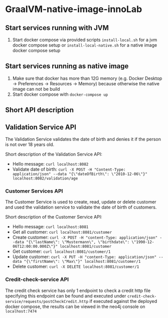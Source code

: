 # GraalVM-native-image-innoLab

## Start services running with JVM

1. Start docker compose via provided scripts `install-local.sh` for a jvm docker compose setup or 
   `install-local-native.sh` for a native image docker compose setup


## Start services running as native image

1. Make sure that docker has more than 12G memory (e.g. Docker Desktop -> Preferences -> Resources -> Memory) because otherwise the native image can not be build
1. Start docker compose with `docker-compose up`

## Short API description

## Validation Service API
The Validation Service validates the date of birth and denies it if the person is not over 18 years old.

Short description of the Validation Service API:

- Hello message: `curl localhost:8082`
- Validate date of birth: `curl -X POST -H "Content-Type: application/json" --data "{\"dateOfBirth\": \"2010-12-06\"}" localhost:8082/validation/age`

### Customer Services API
The Customer Service is used to create, read, update or delete customer and used the validation service to validate the date of birth of customers.

Short description of the Customer Service API:

- Hello message: `curl localhost:8081`
- Get all customer: `curl localhost:8081/customer`
- Create customer: `curl -X POST -H "content-Type: application/json" --data "{\"lastName\": \"Mustermann\", \"birthdate\": \"1990-12-06T12:00:00.000Z\"}" localhost:8081/customer`
- Get customer: `curl localhost:8081/customer/1`
- Update customer: `curl -X PUT -H "content-Type: application/json" --data "{\"firstName\": \"Max\"}" localhost:8081/customer/1`
- Delete customer: `curl -X DELETE localhost:8081/customer/1`


### Credit-check-service API

The credit check service has only 1 endpoint to check a credit http file specifying this endpoint can be found and executed
under `credit-check-service/requests/postCheckCredit.http` if executed against the deployed docker compose, the results can be viewed in the neo4j console
on `localhost:7474`

